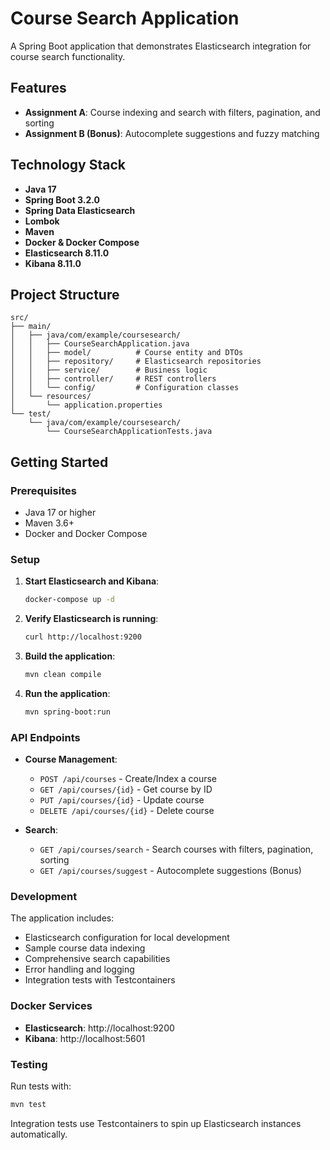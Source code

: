# Course Search Application

A Spring Boot application that demonstrates Elasticsearch integration for course search functionality.

## Features

- **Assignment A**: Course indexing and search with filters, pagination, and sorting
- **Assignment B (Bonus)**: Autocomplete suggestions and fuzzy matching

## Technology Stack

- **Java 17**
- **Spring Boot 3.2.0**
- **Spring Data Elasticsearch**
- **Lombok**
- **Maven**
- **Docker & Docker Compose**
- **Elasticsearch 8.11.0**
- **Kibana 8.11.0**

## Project Structure

```
src/
├── main/
│   ├── java/com/example/coursesearch/
│   │   ├── CourseSearchApplication.java
│   │   ├── model/          # Course entity and DTOs
│   │   ├── repository/     # Elasticsearch repositories
│   │   ├── service/        # Business logic
│   │   ├── controller/     # REST controllers
│   │   └── config/         # Configuration classes
│   └── resources/
│       └── application.properties
└── test/
    └── java/com/example/coursesearch/
        └── CourseSearchApplicationTests.java
```

## Getting Started

### Prerequisites

- Java 17 or higher
- Maven 3.6+
- Docker and Docker Compose

### Setup

1. **Start Elasticsearch and Kibana**:
   ```bash
   docker-compose up -d
   ```

2. **Verify Elasticsearch is running**:
   ```bash
   curl http://localhost:9200
   ```

3. **Build the application**:
   ```bash
   mvn clean compile
   ```

4. **Run the application**:
   ```bash
   mvn spring-boot:run
   ```

### API Endpoints

- **Course Management**:
  - `POST /api/courses` - Create/Index a course
  - `GET /api/courses/{id}` - Get course by ID
  - `PUT /api/courses/{id}` - Update course
  - `DELETE /api/courses/{id}` - Delete course

- **Search**:
  - `GET /api/courses/search` - Search courses with filters, pagination, sorting
  - `GET /api/courses/suggest` - Autocomplete suggestions (Bonus)

### Development

The application includes:
- Elasticsearch configuration for local development
- Sample course data indexing
- Comprehensive search capabilities
- Error handling and logging
- Integration tests with Testcontainers

### Docker Services

- **Elasticsearch**: http://localhost:9200
- **Kibana**: http://localhost:5601

### Testing

Run tests with:
```bash
mvn test
```

Integration tests use Testcontainers to spin up Elasticsearch instances automatically.
